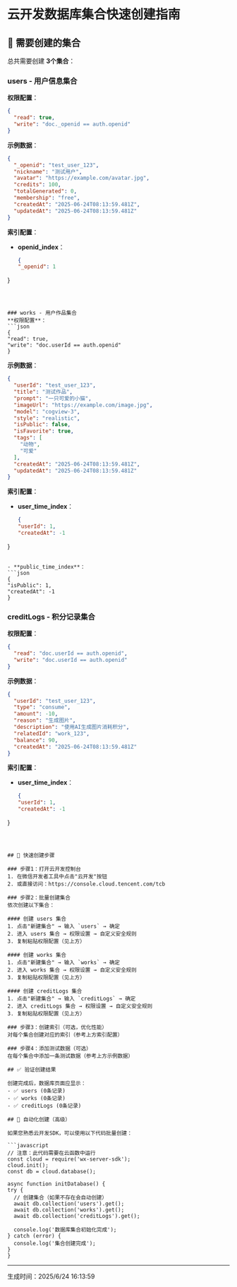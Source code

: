 
# 云开发数据库集合快速创建指南

## 🎯 需要创建的集合

总共需要创建 **3个集合**：


### users - 用户信息集合
**权限配置**：
```json
{
  "read": true,
  "write": "doc._openid == auth.openid"
}
```

**示例数据**：
```json
{
  "_openid": "test_user_123",
  "nickname": "测试用户",
  "avatar": "https://example.com/avatar.jpg",
  "credits": 100,
  "totalGenerated": 0,
  "membership": "free",
  "createdAt": "2025-06-24T08:13:59.481Z",
  "updatedAt": "2025-06-24T08:13:59.481Z"
}
```

**索引配置**：

- **openid_index**：
  ```json
  {
  "_openid": 1
}
  ```



### works - 用户作品集合
**权限配置**：
```json
{
  "read": true,
  "write": "doc.userId == auth.openid"
}
```

**示例数据**：
```json
{
  "userId": "test_user_123",
  "title": "测试作品",
  "prompt": "一只可爱的小猫",
  "imageUrl": "https://example.com/image.jpg",
  "model": "cogview-3",
  "style": "realistic",
  "isPublic": false,
  "isFavorite": true,
  "tags": [
    "动物",
    "可爱"
  ],
  "createdAt": "2025-06-24T08:13:59.481Z",
  "updatedAt": "2025-06-24T08:13:59.481Z"
}
```

**索引配置**：

- **user_time_index**：
  ```json
  {
  "userId": 1,
  "createdAt": -1
}
  ```

- **public_time_index**：
  ```json
  {
  "isPublic": 1,
  "createdAt": -1
}
  ```



### creditLogs - 积分记录集合
**权限配置**：
```json
{
  "read": "doc.userId == auth.openid",
  "write": "doc.userId == auth.openid"
}
```

**示例数据**：
```json
{
  "userId": "test_user_123",
  "type": "consume",
  "amount": -10,
  "reason": "生成图片",
  "description": "使用AI生成图片消耗积分",
  "relatedId": "work_123",
  "balance": 90,
  "createdAt": "2025-06-24T08:13:59.481Z"
}
```

**索引配置**：

- **user_time_index**：
  ```json
  {
  "userId": 1,
  "createdAt": -1
}
  ```



## 🚀 快速创建步骤

### 步骤1：打开云开发控制台
1. 在微信开发者工具中点击"云开发"按钮
2. 或直接访问：https://console.cloud.tencent.com/tcb

### 步骤2：批量创建集合
依次创建以下集合：

#### 创建 users 集合
1. 点击"新建集合" → 输入 `users` → 确定
2. 进入 users 集合 → 权限设置 → 自定义安全规则
3. 复制粘贴权限配置（见上方）

#### 创建 works 集合  
1. 点击"新建集合" → 输入 `works` → 确定
2. 进入 works 集合 → 权限设置 → 自定义安全规则
3. 复制粘贴权限配置（见上方）

#### 创建 creditLogs 集合
1. 点击"新建集合" → 输入 `creditLogs` → 确定
2. 进入 creditLogs 集合 → 权限设置 → 自定义安全规则
3. 复制粘贴权限配置（见上方）

### 步骤3：创建索引（可选，优化性能）
对每个集合创建对应的索引（参考上方索引配置）

### 步骤4：添加测试数据（可选）
在每个集合中添加一条测试数据（参考上方示例数据）

## ✅ 验证创建结果

创建完成后，数据库页面应显示：
- ✅ users (0条记录)
- ✅ works (0条记录)  
- ✅ creditLogs (0条记录)

## 🔧 自动化创建（高级）

如果您熟悉云开发SDK，可以使用以下代码批量创建：

```javascript
// 注意：此代码需要在云函数中运行
const cloud = require('wx-server-sdk');
cloud.init();
const db = cloud.database();

async function initDatabase() {
  try {
    // 创建集合（如果不存在会自动创建）
    await db.collection('users').get();
    await db.collection('works').get();
    await db.collection('creditLogs').get();
    
    console.log('数据库集合初始化完成');
  } catch (error) {
    console.log('集合创建完成');
  }
}
```

---
生成时间：2025/6/24 16:13:59
